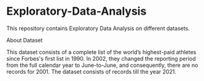 # Exploratory-Data-Analysis
This repository contains  Exploratory Data Analysis on different datasets.

About Dataset

This dataset consists of a complete list of the world’s highest-paid athletes since Forbes's first list in 1990. In 2002,
they changed the reporting period from the full calendar year to June-to-June, and consequently, there are no records for 2001. 
The dataset consists of records till the year 2021.


